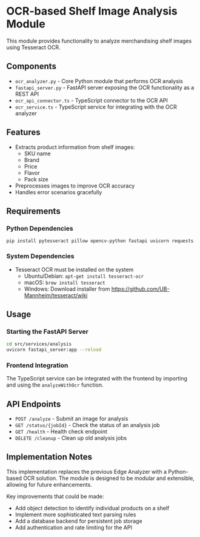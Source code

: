 
# OCR-based Shelf Image Analysis Module

This module provides functionality to analyze merchandising shelf images using Tesseract OCR.

## Components

- `ocr_analyzer.py` - Core Python module that performs OCR analysis
- `fastapi_server.py` - FastAPI server exposing the OCR functionality as a REST API
- `ocr_api_connector.ts` - TypeScript connector to the OCR API
- `ocr_service.ts` - TypeScript service for integrating with the OCR analyzer

## Features

- Extracts product information from shelf images:
  - SKU name
  - Brand
  - Price
  - Flavor
  - Pack size
- Preprocesses images to improve OCR accuracy
- Handles error scenarios gracefully

## Requirements

### Python Dependencies
```
pip install pytesseract pillow opencv-python fastapi uvicorn requests
```

### System Dependencies
- Tesseract OCR must be installed on the system
  - Ubuntu/Debian: `apt-get install tesseract-ocr`
  - macOS: `brew install tesseract`
  - Windows: Download installer from https://github.com/UB-Mannheim/tesseract/wiki

## Usage

### Starting the FastAPI Server
```bash
cd src/services/analysis
uvicorn fastapi_server:app --reload
```

### Frontend Integration
The TypeScript service can be integrated with the frontend by importing and using the `analyzeWithOcr` function.

## API Endpoints

- `POST /analyze` - Submit an image for analysis
- `GET /status/{jobId}` - Check the status of an analysis job
- `GET /health` - Health check endpoint
- `DELETE /cleanup` - Clean up old analysis jobs

## Implementation Notes

This implementation replaces the previous Edge Analyzer with a Python-based OCR solution.
The module is designed to be modular and extensible, allowing for future enhancements.

Key improvements that could be made:
- Add object detection to identify individual products on a shelf
- Implement more sophisticated text parsing rules
- Add a database backend for persistent job storage
- Add authentication and rate limiting for the API
